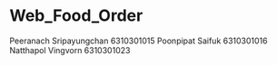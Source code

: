 # Web_Food_Order
Peeranach Sripayungchan 6310301015
Poonpipat Saifuk 6310301016
Natthapol Vingvorn 6310301023
